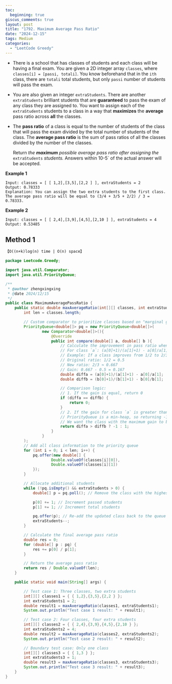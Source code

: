 ```yaml
---
toc:
  beginning: true
giscus_comments: true
layout: post
title: "1792. Maximum Average Pass Ratio"
date: "2024-12-15"
tags: Medium
categories:
  - "LeetCode Greedy"
---
```



- There is a school that has classes of students and each class will be having a final exam. You are given a 2D integer array `classes`, where `classes[i] = [passi, totali]`. You know beforehand that in the `ith` class, there are `totali` total students, but only `passi` number of students will pass the exam.

- You are also given an integer `extraStudents`. There are another `extraStudents` brilliant students that are **guaranteed** to pass the exam of any class they are assigned to. You want to assign each of the `extraStudents` students to a class in a way that **maximizes** the **average** pass ratio across **all** the classes.

- The **pass ratio** of a class is equal to the number of students of the class that will pass the exam divided by the total number of students of the class. The **average pass ratio** is the sum of pass ratios of all the classes divided by the number of the classes.

  Return *the **maximum** possible average pass ratio after assigning the* `extraStudents` *students.* Answers within 10-5` of the actual answer will be accepted.

**Example 1**

```
Input: classes = [ [ 1,2],[3,5],[2,2 ] ], extraStudents = 2
Output: 0.78333
Explanation: You can assign the two extra students to the first class. The average pass ratio will be equal to (3/4 + 3/5 + 2/2) / 3 = 0.78333.
```

**Example 2**

```
Input: classes = [ [ 2,4],[3,9],[4,5],[2,10 ] ], extraStudents = 4
Output: 0.53485
```

## Method 1

```tex
【O((n+k)log(n) time | O(n) space】
```

```java
package Leetcode.Greedy;

import java.util.Comparator;
import java.util.PriorityQueue;

/**
 * @author zhengxingxing
 * @date 2024/12/15
 */
public class MaximumAveragePassRatio {
    public static double maxAverageRatio(int[][] classes, int extraStudents) {
        int len = classes.length;

        // Custom comparator to prioritize classes based on "marginal gain" in pass ratio
        PriorityQueue<double[]> pq = new PriorityQueue<double[]>(
                new Comparator<double[]>(){
                    @Override
                    public int compare(double[] a, double[] b ){
                        // Calculate the improvement in pass ratio when adding one student
                        // For class `a`: (a[0]+1)/(a[1]+1) - a[0]/a[1]
                        // Example: If a class improves from 1/2 to 2/3:
                        // Original ratio: 1/2 = 0.5
                        // New ratio: 2/3 ≈ 0.667
                        // Gain: 0.667 - 0.5 = 0.167
                        double diffa = (a[0]+1)/(a[1]+1) - a[0]/a[1];
                        double diffb = (b[0]+1)/(b[1]+1) - b[0]/b[1];

                        // Comparison logic:
                        // 1. If the gain is equal, return 0
                        if (diffa == diffb) {
                            return 0;
                        }
                        // 2. If the gain for class `a` is greater than `b`, return -1
                        // PriorityQueue is a min-heap, so returning -1 means `a` has higher priority
                        // We want the class with the maximum gain to be at the front
                        return diffa > diffb ? -1 : 1;
                    }
                }
        );
        // Add all class information to the priority queue
        for (int i = 0; i < len; i++) {
            pq.offer(new double[] {
                    Double.valueOf(classes[i][0]),
                    Double.valueOf(classes[i][1])
            });
        }

        // Allocate additional students
        while (!pq.isEmpty() && extraStudents > 0) {
            double[] p = pq.poll(); // Remove the class with the highest marginal gain

            p[0] += 1; // Increment passed students
            p[1] += 1; // Increment total students

            pq.offer(p); // Re-add the updated class back to the queue
            extraStudents--;
        }

        // Calculate the final average pass ratio
        double res = 0;
        for (double[] p : pq) {
            res += p[0] / p[1];
        }

        // Return the average pass ratio
        return res / Double.valueOf(len);
    }

    public static void main(String[] args) {

        // Test case 1: Three classes, two extra students
        int[][] classes1 = { { 1,2},{3,5},{2,2 } };
        int extraStudents1 = 2;
        double result1 = maxAverageRatio(classes1, extraStudents1);
        System.out.println("Test case 1 result: " + result1);

        // Test case 2: Four classes, four extra students
        int[][] classes2 = { { 2,4},{3,9},{4,5},{2,10 } };
        int extraStudents2 = 4;
        double result2 = maxAverageRatio(classes2, extraStudents2);
        System.out.println("Test case 2 result: " + result2);

        // Boundary test case: Only one class
        int[][] classes3 = { { 1,3 } };
        int extraStudents3 = 1;
        double result3 = maxAverageRatio(classes3, extraStudents3);
        System.out.println("Test case 3 result: " + result3);
    }
}

```





